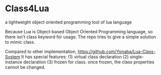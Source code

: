# Class4Lua

a lightweight object oriented programming tool of lua language 

Because Lua is Object-based Object Oriented Programming language, so there isn't class keyword for usage.
The repo tries to give a simple solution to mimic class.

Compared to other implementation, 
https://github.com/Yonaba/Lua-Class-System
It has special features:
(1) virtual class declaration
(2) single-instance declaration
(3) frozen for class. once frozen, the class properties cannot be changed.
